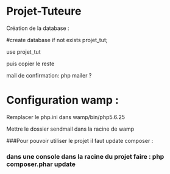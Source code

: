 # Projet-Tuteure


Création de la database : 

#create database if not exists projet_tut;

use projet_tut

puis copier le reste


mail de confirmation: php mailer ?


# Configuration wamp :

Remplacer le php.ini dans wamp/bin/php5.6.25

Mettre le dossier sendmail dans la racine de wamp

  

###Pour pouvoir utiliser le projet il faut update composer :
### dans une console dans la racine du projet faire : php composer.phar update

